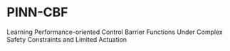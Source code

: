 # PINN-CBF
Learning Performance-oriented Control Barrier Functions Under Complex Safety Constraints and Limited Actuation
